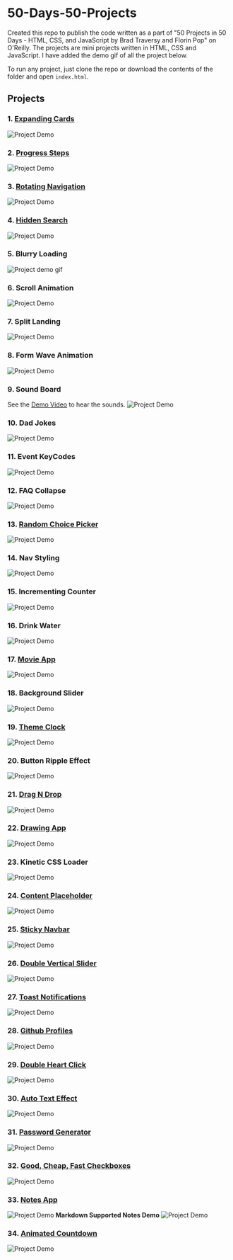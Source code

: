 # 50-Days-50-Projects
Created this repo to publish the code written as a part of "50 Projects in 50 Days - HTML, CSS, and JavaScript by Brad Traversy and Florin Pop" on O'Reilly. The projects are mini projects written in HTML, CSS and JavaScript. I have added the demo gif of all the project below. 

To run any project, just clone the repo or download the contents of the folder and open `index.html`.

## Projects

### 1. [Expanding Cards](https://50projectsbymilan.000webhostapp.com/50projects/01_expanding_cards/)

![Project Demo](https://github.com/milan-vishnoi/50-Days-50-Projects/blob/main/01.%20Expanding%20Cards/project_demo.gif)

### 2. [Progress Steps](https://50projectsbymilan.000webhostapp.com/50projects/02_progress_steps/)
![Project Demo](https://github.com/milan-vishnoi/50-Days-50-Projects/blob/main/02.%20Progress%20Steps/demo.gif)

### 3. [Rotating Navigation](https://50projectsbymilan.000webhostapp.com/50projects/03_rotating_navigation/)
![Project Demo](https://github.com/milan-vishnoi/50-Days-50-Projects/blob/main/03.%20Rotating%20Navigation/demo.gif)

### 4. [Hidden Search](https://50projectsbymilan.000webhostapp.com/50projects/04_hidden_search/)
![Project Demo](https://github.com/milan-vishnoi/50-Days-50-Projects/blob/main/04.%20Hidden%20Search/demo.gif)

### 5. Blurry Loading
![Project demo gif](https://github.com/milan-vishnoi/50-Days-50-Projects/blob/main/05.%20Blurry%20Loading/demo.gif)

### 6. Scroll Animation
![Project Demo](https://github.com/milan-vishnoi/50-Days-50-Projects/blob/main/06.%20Scroll%20Animation/demo.gif)

### 7. Split Landing
![Project Demo](https://github.com/milan-vishnoi/50-Days-50-Projects/blob/main/07.%20Split%20Landing/demo.gif)

### 8. Form Wave Animation
![Project Demo](https://github.com/milan-vishnoi/50-Days-50-Projects/blob/main/08.%20Form%20Wave%20Animation/demo.gif)

### 9. Sound Board
See the [Demo Video](https://github.com/milan-vishnoi/50-Days-50-Projects/blob/main/09.%20Sound%20Board/demo.mp4) to hear the sounds.
![Project Demo](https://github.com/milan-vishnoi/50-Days-50-Projects/blob/main/09.%20Sound%20Board/demo.gif)

### 10. Dad Jokes
![Project Demo](https://github.com/milan-vishnoi/50-Days-50-Projects/blob/main/10.%20Dad%20Jokes/demo.gif)

### 11. Event KeyCodes
![Project Demo](https://github.com/milan-vishnoi/50-Days-50-Projects/blob/main/11.%20Event%20KeyCodes/demo.gif)

### 12. FAQ Collapse
![Project Demo](https://github.com/milan-vishnoi/50-Days-50-Projects/blob/main/12.%20FAQ%20Collapse/demo.gif)

### 13. [Random Choice Picker](https://50projectsbymilan.000webhostapp.com/50projects/13_random_choice_picker/)
![Project Demo](https://github.com/milan-vishnoi/50-Days-50-Projects/blob/main/13.%20Random%20Choice%20Picker/demo.gif)

### 14. Nav Styling
![Project Demo](https://github.com/milan-vishnoi/50-Days-50-Projects/blob/main/14.%20Nav%20Styling/demo.gif)

### 15. Incrementing Counter
![Project Demo](https://github.com/milan-vishnoi/50-Days-50-Projects/blob/main/15.%20Incrementing%20Counter/demo.gif)

### 16. Drink Water
![Project Demo](https://github.com/milan-vishnoi/50-Days-50-Projects/blob/main/16.%20Drink%20Water/demo.gif)

### 17. [Movie App](https://50projectsbymilan.000webhostapp.com/50projects/17_movie_app/)
![Project Demo](https://github.com/milan-vishnoi/50-Days-50-Projects/blob/main/17.%20Movie%20App/demo.gif)

### 18. Background Slider
![Project Demo](https://github.com/milan-vishnoi/50-Days-50-Projects/blob/main/18.%20Background%20Slider/demo.gif)

### 19. [Theme Clock](https://50projectsbymilan.000webhostapp.com/50projects/19_theme_clock/)
![Project Demo](https://github.com/milan-vishnoi/50-Days-50-Projects/blob/main/19.%20Theme%20Clock/demo.gif)

### 20. Button Ripple Effect
![Project Demo](https://github.com/milan-vishnoi/50-Days-50-Projects/blob/main/20.%20Button%20Ripple%20Effect/demo.gif)

### 21. [Drag N Drop](https://50projectsbymilan.000webhostapp.com/50projects/21_drag_n_drop/)
![Project Demo](https://github.com/milan-vishnoi/50-Days-50-Projects/blob/main/21.%20Drag%20N%20Drop/demo.gif)

### 22. [Drawing App](https://50projectsbymilan.000webhostapp.com/50projects/22_drawing_app/)
![Project Demo](https://github.com/milan-vishnoi/50-Days-50-Projects/blob/main/22.%20Drawing%20App/demo.gif)

### 23. Kinetic CSS Loader
![Project Demo](https://github.com/milan-vishnoi/50-Days-50-Projects/blob/main/23.%20Kinetic%20CSS%20Loader/demo.gif)

### 24. [Content Placeholder](https://50projectsbymilan.000webhostapp.com/50projects/24_content_placeholder/)
![Project Demo](https://github.com/milan-vishnoi/50-Days-50-Projects/blob/main/24.%20Content%20Placeholder/demo.gif)

### 25. [Sticky Navbar](https://50projectsbymilan.000webhostapp.com/50projects/25_sticky_navbar/)
![Project Demo](https://github.com/milan-vishnoi/50-Days-50-Projects/blob/main/25.%20Sticky%20Navbar/demo.gif)

### 26. [Double Vertical Slider](https://50projectsbymilan.000webhostapp.com/50projects/26_double_vertical_slider/)
![Project Demo](https://github.com/milan-vishnoi/50-Days-50-Projects/blob/main/26.%20Double%20Vertical%20Slider/demo.gif)

### 27. [Toast Notifications](https://50projectsbymilan.000webhostapp.com/50projects/27_toast_notifications/)
![Project Demo](https://github.com/milan-vishnoi/50-Days-50-Projects/blob/main/27.%20Toast%20Notifications/demo.gif)

### 28. [Github Profiles](https://50projectsbymilan.000webhostapp.com/50projects/28_github_profiles/)
![Project Demo](https://github.com/milan-vishnoi/50-Days-50-Projects/blob/main/28.%20Github%20Profiles/demo.gif)

### 29. [Double Heart Click](https://50projectsbymilan.000webhostapp.com/50projects/29_double_heart_click/)
![Project Demo](https://github.com/milan-vishnoi/50-Days-50-Projects/blob/main/29.%20Double%20Heart%20Click/demo.gif)

### 30. [Auto Text Effect](https://50projectsbymilan.000webhostapp.com/50projects/30_auto_text_effect/)
![Project Demo](https://github.com/milan-vishnoi/50-Days-50-Projects/blob/main/30.%20Auto%20Text%20Effect/demo.gif)

### 31. [Password Generator](https://50projectsbymilan.000webhostapp.com/50projects/31_password_generator/)
![Project Demo](https://github.com/milan-vishnoi/50-Days-50-Projects/blob/main/31.%20Password%20Generator/demo.gif)

### 32. [Good, Cheap, Fast Checkboxes](https://50projectsbymilan.000webhostapp.com/50projects/32_good_cheap_fast_checkboxes/)
![Project Demo](https://github.com/milan-vishnoi/50-Days-50-Projects/blob/main/32.%20Good%2C%20Cheap%2C%20Fast%20Checkboxes/demo.gif)

### 33. [Notes App](https://50projectsbymilan.000webhostapp.com/50projects/33_notes_app/)
![Project Demo](https://github.com/milan-vishnoi/50-Days-50-Projects/blob/main/33.%20Notes%20App/demo.gif)
**Markdown Supported Notes Demo** 
![Project Demo](https://github.com/milan-vishnoi/50-Days-50-Projects/blob/main/33.%20Notes%20App/demo1.gif)

### 34. [Animated Countdown](https://50projectsbymilan.000webhostapp.com/50projects/34_animated_countdown/)
![Project Demo](https://github.com/milan-vishnoi/50-Days-50-Projects/blob/main/34.%20Animated%20Countdown/demo.gif)